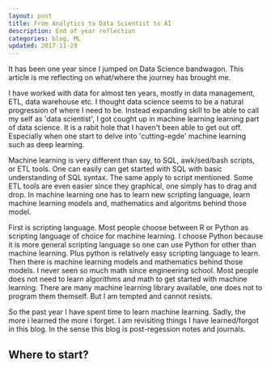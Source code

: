 ```yaml
---
layout: post
title: From Analytics to Data Scientist to AI
description: End of year reflection
categories: blog, ML
updated: 2017-11-29
---
```


It has been one year since I jumped on Data Science bandwagon. This article is me reflecting on what/where the journey has brought me.  

I have worked with data for almost ten years, mostly in data management, ETL, data warehouse etc. I thought data science seems to be a natural progression of where I need to be. Instead expanding skill to be able to call my self as 'data scientist', I got cought up in machine learning learning part of data science. It is a rabit hole that I haven't been able to get out off. Especially when one start to delve into 'cutting-egde' machine learning such as deep learning.

Machine learning is very different than say, to SQL, awk/sed/bash scripts, or ETL tools. One can easily can get started with SQL with basic understanding of SQL syntax. The same apply to script mentioned. Some ETL tools are even easier since they graphical, one simply has to drag and drop. In machine learning one has to learn new scripting language, learn machine learning models and, mathematics and algoritms behind those model.  

First is scripting language. Most people choose between R or Python as scripting language of choice for machine learning. I choose Python because it is more general scripting language so one can use Python for other than machine learning. Plus python is relatively easy scripting language to learn. Then there is machine learning models and mathematics behind those models. I never seen so much math since engineering school. Most people does not need to learn algorithms and math to get started with machine learning. There are many machine learning library available, one does not to program them themself. But I am tempted and cannot resists. 

So the past year I have spent time to learn machine learning. Sadly, the more i learned the more i forget. I am revisiting things I have learned/forgot in this blog. In the sense this blog is post-regession notes and journals.

## Where to start?

